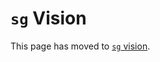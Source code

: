 # `sg` Vision

This page has moved to [`sg` vision](https://khulnasoft.com/github.com/khulnasoft/khulnasoft/-/blob/doc/dev/background-information/sg/vision.md/).
